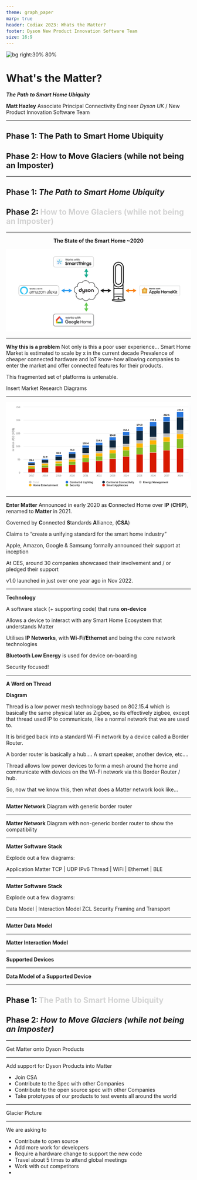 ```yaml
---
theme: graph_paper
marp: true
header: Codiax 2023: Whats the Matter?
footer: Dyson New Product Innovation Software Team
size: 16:9
---
```


![bg right:30% 80%](https://1000logos.net/wp-content/uploads/2021/05/Dyson-logo.png)

# **What's the Matter?**
***The Path to Smart Home Ubiquity***


**Matt Hazley**
Associate Principal Connectivity Engineer
*Dyson UK* / New Product Innovation Software Team


<!-- 
Hi everyone, my name is Matt Hazley, I am an Associate Principal Connectivity Engineer in Dyson's New Product Innovation Software Teams. My talk today for Codiax 2023 is titled "Whats the Matter" and my aim is to talk to you about the state of the Smart Home market today and to discuss to path towards ubiquity in this space for both Product Manufacturers and Smart Home Platforms.
-->

---

## **Phase 1:** The Path to Smart Home Ubiquity

## **Phase 2:** How to Move Glaciers (while not being an Imposter)

---

## **Phase 1:** *The Path to Smart Home Ubiquity*

## **Phase 2:** <span style="color:lightgrey;">How to Move Glaciers (while not being an Imposter)<span>

---

**<center>The State of the Smart Home ~2020</center>**

![drop-shadow height:500px center](img/stateofsmarthome.jpg)

<!-- 
Each existing Smart Home platform currently has its own protocols and configuration​
​Requires development to ‘on-board’ & support a new platform.​

Indicate how difficult it is for device manufacturers, an integration per platform, ranging from cloud 2 cloud and straight to device.
-->

---

**Why this is a problem**
Not only is this a poor user experience...
Smart Home Market is estimated to scale by x in the current decade
Prevalence of cheaper connected hardware and IoT know-how allowing companies to enter the market and offer connected features for their products.

This fragmented set of platforms is untenable.

Insert Market Research Diagrams

---

![bg center: 90%](market.png)

<!-- 
Statista 2023 Market Research Report on Smart Home
Household penetration is around 14% in 2022, predicted to be 33% by 2028
-->

---

**Enter Matter**
Announced in early 2020 as **C**onnected **H**ome over **IP** (**CHIP**), renamed to **Matter** in 2021. ​

Governed by **C**onnected **S**tandards **A**lliance, (**CSA**) ​

Claims to “create a unifying standard for the smart home industry”​

Apple, Amazon, Google & Samsung formally announced their support at inception

At CES, around 30 companies showcased their involvement and / or pledged their support​

v1.0 launched in just over one year ago in Nov 2022.​

---

**Technology**

A software stack (+ supporting code) that runs **on-device**​

Allows a device to interact with any Smart Home Ecosystem that understands Matter​

Utilises **IP Networks**, with **Wi-Fi/Ethernet** and  being the core network technologies​

**Bluetooth Low Energy** is used for device on-boarding​

Security focused!

---

**A Word on Thread**

**Diagram**

Thread is a low power mesh technology based on 802.15.4 which is basically the same physical later as Zigbee, so its effectively zigbee, except that thread used IP to communicate, like a normal network that we are used to. ​

It is bridged back into a standard Wi-Fi network by a device called a Border Router. ​

A border router is basically a hub…. A smart speaker, another device, etc….​

Thread allows low power devices to form a mesh around the home and communicate with devices on the Wi-Fi network via this Border Router / hub. ​

So, now that we know this, then what does a Matter network look like...

---

**Matter Network**
Diagram with generic border router​

---

**Matter Network**
Diagram with non-generic border router​ to show the compatibility

---

**Matter Software Stack**

Explode out a few diagrams:

Application
Matter
TCP | UDP
IPv6
Thread | WiFi | Ethernet | BLE

---

**Matter Software Stack**

Explode out a few diagrams:

Data Model | Interaction Model
ZCL
Security
Framing and Transport

---

**Matter Data Model**

---

**Matter Interaction Model**

---

**Supported Devices**

---

**Data Model of a Supported Device**

---

## **Phase 1:** <span style="color:lightgrey;">The Path to Smart Home Ubiquity<span>

## **Phase 2:** *How to Move Glaciers (while not being an Imposter)*

---

Get Matter onto Dyson Products

---

Add support for Dyson Products into Matter

* Join CSA
* Contribute to the Spec with other Companies
* Contribute to the open source spec with other Companies
* Take prototypes of our products to test events all around the world

---

Glacier Picture

---

We are asking to

* Contribute to open source
* Add more work for developers
* Require a hardware change to support the new code
* Travel about 5 times to attend global meetings
* Work with out competitors
* 

